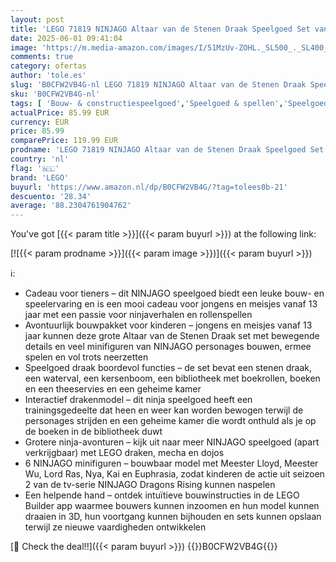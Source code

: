 ```yaml
---
layout: post
title: 'LEGO 71819 NINJAGO Altaar van de Stenen Draak Speelgoed Set van de Dragons Rising Tv-Serie'
date: 2025-06-01 09:41:04
image: 'https://m.media-amazon.com/images/I/51MzUv-ZOHL._SL500_._SL400_.jpg'
comments: true
category: ofertas
author: 'tole.es'
slug: 'B0CFW2VB4G-nl LEGO 71819 NINJAGO Altaar van de Stenen Draak Speelgoed...'
sku: 'B0CFW2VB4G-nl'
tags: [ 'Bouw- & constructiespeelgoed','Speelgoed & spellen','Speelgoedbouwsets','lego','🇳🇱', ]
actualPrice: 85.99 EUR
currency: EUR
price: 85.99
comparePrice: 119.99 EUR
prodname: 'LEGO 71819 NINJAGO Altaar van de Stenen Draak Speelgoed Set van de Dragons Rising Tv-Serie'
country: 'nl'
flag: '🇳🇱'
brand: 'LEGO'
buyurl: 'https://www.amazon.nl/dp/B0CFW2VB4G/?tag=tolees0b-21'
descuento: '28.34'
average: '88.2304761904762'
---
```


You've got [{{< param title >}}]({{< param buyurl >}}) at the following link:

[![{{< param prodname >}}]({{< param image >}})]({{< param buyurl >}})

ℹ️:

- Cadeau voor tieners – dit NINJAGO speelgoed biedt een leuke bouw- en speelervaring en is een mooi cadeau voor jongens en meisjes vanaf 13 jaar met een passie voor ninjaverhalen en rollenspellen
- Avontuurlijk bouwpakket voor kinderen – jongens en meisjes vanaf 13 jaar kunnen deze grote Altaar van de Stenen Draak set met bewegende details en veel minifiguren van NINJAGO personages bouwen, ermee spelen en vol trots neerzetten
- Speelgoed draak boordevol functies – de set bevat een stenen draak, een waterval, een kersenboom, een bibliotheek met boekrollen, boeken en een theeservies en een geheime kamer
- Interactief drakenmodel – dit ninja speelgoed heeft een trainingsgedeelte dat heen en weer kan worden bewogen terwijl de personages strijden en een geheime kamer die wordt onthuld als je op de boeken in de bibliotheek duwt
- Grotere ninja-avonturen – kijk uit naar meer NINJAGO speelgoed (apart verkrijgbaar) met LEGO draken, mecha en dojos
- 6 NINJAGO minifiguren – bouwbaar model met Meester Lloyd, Meester Wu, Lord Ras, Nya, Kai en Euphrasia, zodat kinderen de actie uit seizoen 2 van de tv-serie NINJAGO Dragons Rising kunnen naspelen
- Een helpende hand – ontdek intuïtieve bouwinstructies in de LEGO Builder app waarmee bouwers kunnen inzoomen en hun model kunnen draaien in 3D, hun voortgang kunnen bijhouden en sets kunnen opslaan terwijl ze nieuwe vaardigheden ontwikkelen

[🛒 Check the deal!!]({{< param buyurl >}})
{{<world>}}B0CFW2VB4G{{</world>}}
